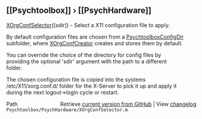 ## [[Psychtoolbox]] &#8250; [[PsychHardware]]

[XOrgConfSelector](XOrgConfSelector)([sdir]) - Select a X11 configuration file to apply.  
  
By default configuration files are chosen from a [PsychtoolboxConfigDir](PsychtoolboxConfigDir)  
subfolder, where [XOrgConfCreator](XOrgConfCreator) creates and stores them by default.  
  
You can override the choice of the directory for config files by  
providing the optional 'sdir' argument with the path to a different  
folder.  
  
The chosen configuration file is copied into the systems  
/etc/X11/xorg.conf.d/ folder for the X-Server to pick it up and apply it  
during the next logout-\>login cycle or restart.  
  




<div class="code_header" style="text-align:right;">
  <span style="float:left;">Path&nbsp;&nbsp;</span> <span class="counter">Retrieve <a href=
  "https://raw.github.com/Psychtoolbox-3/Psychtoolbox-3/beta/Psychtoolbox/PsychHardware/XOrgConfSelector.m">current version from GitHub</a> | View <a href=
  "https://github.com/Psychtoolbox-3/Psychtoolbox-3/commits/beta/Psychtoolbox/PsychHardware/XOrgConfSelector.m">changelog</a></span>
</div>
<div class="code">
  <code>Psychtoolbox/PsychHardware/XOrgConfSelector.m</code>
</div>


